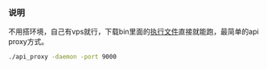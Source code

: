 ### 说明
不用搭环境，自己有vps就行，下载bin里面的[执行文件](./bin/api_proxy)直接就能跑，最简单的api proxy方式。
```sh
./api_proxy -daemon -port 9000
```